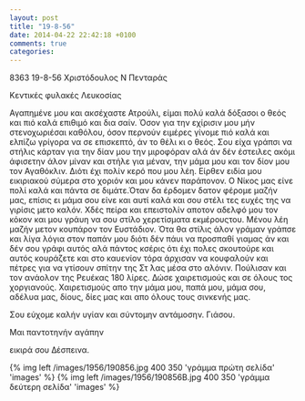```yaml
---
layout: post
title: "19-8-56"
date: 2014-04-22 22:42:18 +0100
comments: true
categories: 
---
```



8363 19-8-56 Χριστόδουλος Ν Πενταράς

Κεντικές φυλακές Λευκοσίας

Αγαπημένε μου και ακσέχαστε Ατρούλι, είμαι πολύ καλά δόξασοι ο θεός και πιό καλά επιθιμό και δια σαίν. Όσον για την εχίρισιν μου μήν στενοχωριέσαι καθόλου, όσον περνούν ειμέρες γίνομε πιό καλά και ελπίζω γρίγορα να σε επισκεπτό, άν το θέλι κι ο θεός. Σου είχα γράπσι να στήλις κάρταν για την δίαν μου την μιροφόραν αλά άν δέν έστειλες ακόμι άφισετην άλον μίναν και στήλε για μέναν, την μάμα μου και τον δίον μου τον Αγαθόκλιν. Διότι έχι πολίν κερό που μου λέη. Είρθεν ειδία μου εικιριακού σύμερα στο χοριόν και μου κάνεν παράπονον. Ο Νίκος μας είνε πολί καλά και πάντα σε διμάτε.Όταν δα έρδομεν δατον φέρομε μαζήν μας, επίσις ει μάμα σου είνε και αυτί καλά και σου στέλι τες ευχές της να γιρίσις μετο καλόν. Χδές πείρα και επειστολίν αποτον αδελφό μου τον κόκον και μου γράυη να σου στίλο χερετίσματα εκμέρουςτου. Μένου λέη μαζήν μετον κουπάρον τον Ευστάδιον. Ότα θα στίλις άλον γράμαν γράπσε και λίγα λόγια στον παπάν μου διότι δέν πάυι να προσπαθί γιαμας άν και δέν σου γράφι αυτός αλά πάντος κσέρις ότι έχι πολες σκουτούρε και αυτός κουράζετε και στο καυενίον τόρα άρχισαν να κουφαλούν και πέτρες για να γτίσουν σπίτην της Στ ́λας μέσα στο αλόνιν. Πούλισαν και τον ανάολον της Ρευέκας 180 λίρες.
Δώσε χαιρετισμούς και σε όλους τος χοργιανούς.
Χαιρετισμούς απο την μάμα μου, παπά μου, μάμα σου, αδέλυα μας, δίους, δίες μας και απο όλους τους σινκενής μας.

Σου εύχομε καλήν υγίαν και σύντομην αντάμοσην. Γιάσου.

Μαι παντοτηνήν αγάπην

 εικιρά σου Δέσπεινα.

{% img left /images/1956/190856.jpg 400 350 'γράμμα πρώτη σελίδα' 'images' %}
{% img left /images/1956/190856B.jpg 400 350 'γράμμα δεύτερη σελίδα' 'images' %}
